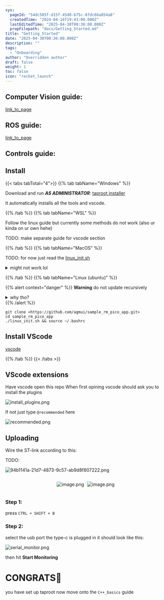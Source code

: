 ```yaml
---
sys:
  pageId: "54dc585f-d15f-45d0-b75c-8fdc66a854a8"
  createdTime: "2024-04-16T19:43:00.000Z"
  lastEditedTime: "2025-04-30T00:36:00.000Z"
  propFilepath: "docs/Getting_Started.md"
title: "Getting_Started"
date: "2025-04-30T00:36:00.000Z"
description: ""
tags:
  - "Onboarding"
author: "Overridden author"
draft: false
weight: 1
toc: false
icon: "rocket_launch"
---
```


## Computer Vision guide:

[link_to_page](86d45bc0-388b-4d26-8848-44f255f73d0e)

## ROS guide:

[link_to_page](3c76c1de-ec8f-46d6-8b0a-294005edc2d5)

## Controls guide:

## Install

{{< tabs tabTotal="4">}}
{{% tab tabName="Windows" %}}

Download and run _**AS ADMINISTRATOR**_: [taproot installer](https://github.com/Thornbots/TeachingFreshies/releases/tag/1.0)

It automatically installs all the tools and vscode.

{{% /tab %}}
{{% tab tabName="WSL" %}}

Follow the linux guide but currently some methods do not work (also ur kinda on ur own hehe)

TODO: make separate guide for vscode section

{{% /tab %}}
{{% tab tabName="MacOS" %}}

TODO: for now just read the [linux_init.sh](https://github.com/agmui/sample_rm_pico_app/blob/main/linux_init.sh)

<details>
<summary>might not work lol</summary>

`brew install libusb pkg-config`

Next install: [vscode](https://code.visualstudio.com/Download)

</details>

{{% /tab %}}
{{% tab tabName="Linux (ubuntu)" %}}

{{% alert context="danger" %}}
**Warning** do not update recursively
<details>
<summary>why tho?</summary>
There are some submodules that may go on for a while (like tinyusb) and I highly
recommend you don't need to get them.
If you want to see what submodules I update just look in `linux_init.sh`
</details>
{{% /alert %}}

```shell
git clone <https://github.com/agmui/sample_rm_pico_app.git>
cd sample_rm_pico_app
./linux_init.sh && source ~/.bashrc
```

## Install VScode

[vscode](https://code.visualstudio.com/Download)

{{% /tab %}}
{{< /tabs >}}

## VScode extensions

Have vscode open this repo
When first opining vscode should ask you to install the plugins

![install_plugins.png](https://prod-files-secure.s3.us-west-2.amazonaws.com/d518164a-d88e-44d1-a4ee-3adb3bd8bce0/89bd30f0-1825-4e77-867b-0a41ce370880/install_plugins.png?X-Amz-Algorithm=AWS4-HMAC-SHA256&X-Amz-Content-Sha256=UNSIGNED-PAYLOAD&X-Amz-Credential=ASIAZI2LB466WFSV3IFW%2F20250707%2Fus-west-2%2Fs3%2Faws4_request&X-Amz-Date=20250707T024729Z&X-Amz-Expires=3600&X-Amz-Security-Token=IQoJb3JpZ2luX2VjEGAaCXVzLXdlc3QtMiJHMEUCIEy84zfKwSC7KEl%2BHsoiypUlr0zn8h6z%2Fgi7sNgIOng7AiEA5kBi10W9noXPBFHkLYZ7dCt%2BlCXRs4GfiuZzQrjus50q%2FwMIaRAAGgw2Mzc0MjMxODM4MDUiDKCOL2riKh8rS1JrcircA%2F3dw6OslEwQXroFeTZ1QxwDlLKm0khdQMC783IYVMRyGI6IE6B6Qn%2FP1A%2FR1cMejcGyhEAX1o90rfMZAGy%2FZSS7HR4OB6OJ%2FxJDS70LCjxNb2Bbi30qH%2Bw8WNvxQsyjmfoiuIrsYIkKURfhAzXQoHcIQaokEb0H%2B7ZGRZHmNhSEvvTZLFIKGy8gRwyfj7hknBYHOj4I%2Bj21UO%2FpZ6vOavGQ8R3B1JxKbcqGbLSWiuJtFRrQfnAExWWLgk7SqxOD4d68%2Bz5gTcKPEEvUBrf62olkNy5NlbKKdJLVT4ZheRD%2Bvp1%2FxdF0XTmbU7NgdXy5ql0w5m1GApN7GmLaAtkDRRDdmeMJlKA5qKjcsT6GH%2F14lvvhRSd6vqUlc5Pv63bxh%2B0xA0P4AB4DfraBkNaehQOKhHGfH9YwNU7%2FSbzMT01huWj9KnRNc1qA8X6PRX%2BWODtwKqfuwvL4LNHBFQoFuELKzMrAyEobXB7M%2BdD1BMtNhv41n7x%2BaY1B6Ehv1mEx1Io3B02JnVxVaMZ3cYrop9UI%2BgZGQeaK3azFzydYLBMyG2pt8J7a4O6NfGkDxB4dn9jVWkKN3oNNwv%2BmTAvUEWbKv%2BB6o9W%2FmJ%2FBU0YdR4LqmzOjApjW6jzcAVRLMO%2BWrMMGOqUBIdGlYR9c7XoMJHk2Q8f323iVattt%2BgDkTxm1VsM9F%2FmlFXA6bhWSSGuqe0ktXP1kYLWz%2BpSqmID75ENdw9xK%2FA%2BwxryWNHS2xmbtMEkwp0ZlI9yhAzUL67%2BjnHO99Fij6txLB5l8sdQS5kMm8QKrZnPU%2BbeyI2Coi7arlFGfqhWYfWxdL9BmujVSFZuqwhbdyxxfzbDl1Ry9i3zIQOn7LDMLrPv8&X-Amz-Signature=e7acce70b9c27a01fa3e896f77aee78deea65648d56a7ca6dae2812990142b70&X-Amz-SignedHeaders=host&x-amz-checksum-mode=ENABLED&x-id=GetObject)

If not just type `@recommended` here  

![recommended.png](https://prod-files-secure.s3.us-west-2.amazonaws.com/d518164a-d88e-44d1-a4ee-3adb3bd8bce0/61e661e9-5d85-4dfc-be0d-8d2097a5e793/recommended.png?X-Amz-Algorithm=AWS4-HMAC-SHA256&X-Amz-Content-Sha256=UNSIGNED-PAYLOAD&X-Amz-Credential=ASIAZI2LB466WFSV3IFW%2F20250707%2Fus-west-2%2Fs3%2Faws4_request&X-Amz-Date=20250707T024729Z&X-Amz-Expires=3600&X-Amz-Security-Token=IQoJb3JpZ2luX2VjEGAaCXVzLXdlc3QtMiJHMEUCIEy84zfKwSC7KEl%2BHsoiypUlr0zn8h6z%2Fgi7sNgIOng7AiEA5kBi10W9noXPBFHkLYZ7dCt%2BlCXRs4GfiuZzQrjus50q%2FwMIaRAAGgw2Mzc0MjMxODM4MDUiDKCOL2riKh8rS1JrcircA%2F3dw6OslEwQXroFeTZ1QxwDlLKm0khdQMC783IYVMRyGI6IE6B6Qn%2FP1A%2FR1cMejcGyhEAX1o90rfMZAGy%2FZSS7HR4OB6OJ%2FxJDS70LCjxNb2Bbi30qH%2Bw8WNvxQsyjmfoiuIrsYIkKURfhAzXQoHcIQaokEb0H%2B7ZGRZHmNhSEvvTZLFIKGy8gRwyfj7hknBYHOj4I%2Bj21UO%2FpZ6vOavGQ8R3B1JxKbcqGbLSWiuJtFRrQfnAExWWLgk7SqxOD4d68%2Bz5gTcKPEEvUBrf62olkNy5NlbKKdJLVT4ZheRD%2Bvp1%2FxdF0XTmbU7NgdXy5ql0w5m1GApN7GmLaAtkDRRDdmeMJlKA5qKjcsT6GH%2F14lvvhRSd6vqUlc5Pv63bxh%2B0xA0P4AB4DfraBkNaehQOKhHGfH9YwNU7%2FSbzMT01huWj9KnRNc1qA8X6PRX%2BWODtwKqfuwvL4LNHBFQoFuELKzMrAyEobXB7M%2BdD1BMtNhv41n7x%2BaY1B6Ehv1mEx1Io3B02JnVxVaMZ3cYrop9UI%2BgZGQeaK3azFzydYLBMyG2pt8J7a4O6NfGkDxB4dn9jVWkKN3oNNwv%2BmTAvUEWbKv%2BB6o9W%2FmJ%2FBU0YdR4LqmzOjApjW6jzcAVRLMO%2BWrMMGOqUBIdGlYR9c7XoMJHk2Q8f323iVattt%2BgDkTxm1VsM9F%2FmlFXA6bhWSSGuqe0ktXP1kYLWz%2BpSqmID75ENdw9xK%2FA%2BwxryWNHS2xmbtMEkwp0ZlI9yhAzUL67%2BjnHO99Fij6txLB5l8sdQS5kMm8QKrZnPU%2BbeyI2Coi7arlFGfqhWYfWxdL9BmujVSFZuqwhbdyxxfzbDl1Ry9i3zIQOn7LDMLrPv8&X-Amz-Signature=27310760a6491df8eba84086e12145c516f711a6971b12d425d539c1b9dd016e&X-Amz-SignedHeaders=host&x-amz-checksum-mode=ENABLED&x-id=GetObject)

## Uploading

Wire the ST-link according to this:

TODO:

![94b1141a-21d7-4873-9c57-ab9d8f807222.png](https://prod-files-secure.s3.us-west-2.amazonaws.com/d518164a-d88e-44d1-a4ee-3adb3bd8bce0/e5fad17d-ab82-4300-9f4c-505ab4b1202c/94b1141a-21d7-4873-9c57-ab9d8f807222.png?X-Amz-Algorithm=AWS4-HMAC-SHA256&X-Amz-Content-Sha256=UNSIGNED-PAYLOAD&X-Amz-Credential=ASIAZI2LB466WFSV3IFW%2F20250707%2Fus-west-2%2Fs3%2Faws4_request&X-Amz-Date=20250707T024729Z&X-Amz-Expires=3600&X-Amz-Security-Token=IQoJb3JpZ2luX2VjEGAaCXVzLXdlc3QtMiJHMEUCIEy84zfKwSC7KEl%2BHsoiypUlr0zn8h6z%2Fgi7sNgIOng7AiEA5kBi10W9noXPBFHkLYZ7dCt%2BlCXRs4GfiuZzQrjus50q%2FwMIaRAAGgw2Mzc0MjMxODM4MDUiDKCOL2riKh8rS1JrcircA%2F3dw6OslEwQXroFeTZ1QxwDlLKm0khdQMC783IYVMRyGI6IE6B6Qn%2FP1A%2FR1cMejcGyhEAX1o90rfMZAGy%2FZSS7HR4OB6OJ%2FxJDS70LCjxNb2Bbi30qH%2Bw8WNvxQsyjmfoiuIrsYIkKURfhAzXQoHcIQaokEb0H%2B7ZGRZHmNhSEvvTZLFIKGy8gRwyfj7hknBYHOj4I%2Bj21UO%2FpZ6vOavGQ8R3B1JxKbcqGbLSWiuJtFRrQfnAExWWLgk7SqxOD4d68%2Bz5gTcKPEEvUBrf62olkNy5NlbKKdJLVT4ZheRD%2Bvp1%2FxdF0XTmbU7NgdXy5ql0w5m1GApN7GmLaAtkDRRDdmeMJlKA5qKjcsT6GH%2F14lvvhRSd6vqUlc5Pv63bxh%2B0xA0P4AB4DfraBkNaehQOKhHGfH9YwNU7%2FSbzMT01huWj9KnRNc1qA8X6PRX%2BWODtwKqfuwvL4LNHBFQoFuELKzMrAyEobXB7M%2BdD1BMtNhv41n7x%2BaY1B6Ehv1mEx1Io3B02JnVxVaMZ3cYrop9UI%2BgZGQeaK3azFzydYLBMyG2pt8J7a4O6NfGkDxB4dn9jVWkKN3oNNwv%2BmTAvUEWbKv%2BB6o9W%2FmJ%2FBU0YdR4LqmzOjApjW6jzcAVRLMO%2BWrMMGOqUBIdGlYR9c7XoMJHk2Q8f323iVattt%2BgDkTxm1VsM9F%2FmlFXA6bhWSSGuqe0ktXP1kYLWz%2BpSqmID75ENdw9xK%2FA%2BwxryWNHS2xmbtMEkwp0ZlI9yhAzUL67%2BjnHO99Fij6txLB5l8sdQS5kMm8QKrZnPU%2BbeyI2Coi7arlFGfqhWYfWxdL9BmujVSFZuqwhbdyxxfzbDl1Ry9i3zIQOn7LDMLrPv8&X-Amz-Signature=6e3758f9d99e1ab027bea2238a08bfc09b6ca21c455b47786ee28254f848df96&X-Amz-SignedHeaders=host&x-amz-checksum-mode=ENABLED&x-id=GetObject)

<div style="display: flex;flex-direction: row; column-gap:10px; max-width: 630px;justify-content: center;">
<div>

![image.png](https://prod-files-secure.s3.us-west-2.amazonaws.com/d518164a-d88e-44d1-a4ee-3adb3bd8bce0/210ecb78-1116-4d7b-b9b7-2292f66fa2c2/image.png?X-Amz-Algorithm=AWS4-HMAC-SHA256&X-Amz-Content-Sha256=UNSIGNED-PAYLOAD&X-Amz-Credential=ASIAZI2LB466SBF6KUIN%2F20250707%2Fus-west-2%2Fs3%2Faws4_request&X-Amz-Date=20250707T024730Z&X-Amz-Expires=3600&X-Amz-Security-Token=IQoJb3JpZ2luX2VjEGAaCXVzLXdlc3QtMiJGMEQCIGzR0U0cOuTSvx%2FTcEsJZaoV4gr6LfPchRm%2FFJ%2F9UTjKAiBTRbtBm%2B7aSg%2BaoodGWFNosnsFqFtNYptmc%2B1pf%2Bfdbir%2FAwhpEAAaDDYzNzQyMzE4MzgwNSIM2dLlfpp42AT7Ddq3KtwDXWjE3KOCtNmeJTRbWixVmN2%2B4IFnCnTc2Ew7JUFdI8vFrTMG1XlvUyUczeu9w2XnLXw7twAwHphMUNLTAjvVUiGnH8Y%2FT7YxQSgT427oMJlaB4bhlW1%2B6WDAYEB6c%2B21f3lt%2B51HwHSp1i5fMg9uOMCybpCdrpEc2jwqne4Jzg13vgvn1avVYXxzwNBfkqyEiz25FLt9vQYo3zrAezpcQz5MdIG80JCUHpnuX7x0pW7mWgzcc3vOBBKvZGfc4b8PwRlGmLO8lhzH%2BJ9Ou%2BVxqt7klK6qoNQi9%2B%2BPIjY%2BGivYBWbQSX4cotaGj0F8oKOwHZM7z2tsPB3xYpG44GHydejmKWmA0SwSMeXVL09tkbwlHuMl5%2F89KVz7Kscix%2BwX8S28QT1DIyYNH%2FxyXBBpxUo0ORaxKse%2FjOHW4o%2F5Wzuauv5N8QkERUWj%2FGsU4YwbQGmGRlTWn5f0gk0OdfzLGJt1Ufme6rZaWUZXx5iTHRNuJLj12O%2BCgBDu9HbUxpapu3nCeZK3L%2FTTzrichO4n1efzpQZt7di4OfTW1EjZ3uZpLIkRKQ3dxEnPjHAzf5A1OMFZO0G5DxvtPv1tBW0tR8H5tzXuljFLIHXhXWPP1ZMtektc%2BYfQOti71mowrJWswwY6pgF57MU%2BSDuQvWLURmv8%2FIyrGf4j2SLMYIGvuCUeJBHcbgrnMYbtQqvZ845DTSnnuu5J%2FKVRKhiRzf9KO5tTHdPnu%2FTsVFhuNu%2BbK0Sp2f71s703FUJLrXmsDdJyb3E1mX%2Bg%2FefAeOEB7uPlSwRcchJ51uSg68H6SeXxIT3GszI%2F8DqyI7vaIq3iNY7dhXXbcQYuOkH5cK%2BTT9MpjsCap3FqohbGggem&X-Amz-Signature=0ab7248cb2ca5e106dfa5280baaa357e7b2874ea80bb5ca1d7cd8c5092136872&X-Amz-SignedHeaders=host&x-amz-checksum-mode=ENABLED&x-id=GetObject)

</div>
<div>

![image.png](https://prod-files-secure.s3.us-west-2.amazonaws.com/d518164a-d88e-44d1-a4ee-3adb3bd8bce0/33a0fd0f-8ca6-4a86-8e09-26e95ded1fff/image.png?X-Amz-Algorithm=AWS4-HMAC-SHA256&X-Amz-Content-Sha256=UNSIGNED-PAYLOAD&X-Amz-Credential=ASIAZI2LB4663KEMUW5C%2F20250707%2Fus-west-2%2Fs3%2Faws4_request&X-Amz-Date=20250707T024731Z&X-Amz-Expires=3600&X-Amz-Security-Token=IQoJb3JpZ2luX2VjEGAaCXVzLXdlc3QtMiJIMEYCIQC7xKyWM67Xszkk3S1jkvHs89JE9jUpnuIIAA1UsIic6AIhAOSpRIe9y7OIQwKRi3mq9pe0R91fak%2BLGMotkP5%2BY8g2Kv8DCGkQABoMNjM3NDIzMTgzODA1Igw33xqH5%2BrhinITCm8q3AOWz7XiK9Sqi%2FUyiSOCfxPwb11Az0XxpfDy7Zx6wB2fEhZYj0E9WmYxqbTS0QtWP1FZQn4%2BRTwzf8exHYQTAU5WtyUkcdZpwkJ77ONHxrdW%2FysX0IKhBtaag0qVA0SRQiHziEFZapf%2BPrgPk2Wi4EbSCdHj%2BDvCN%2FAC63GiOZ%2BUDFT7M02%2F0dXCllovlJb2xnZuAWf7VhMT2f90OKRZwb1tfL0VdX9VeZ84d0d7jlNE7GycJzQE7M0UFBobL4yDA064ZBS2dwcXot1mQv%2FKMfV%2FyonxFAsWBWD3Php1VrHEr09YYKDMZUmXDMr%2BsgP0CiaIRG8qYnv78UzFmxOBMOWXpSTjVniG1kFO%2FHbd0mthu6pjPvN6zEFL959mgiHJH98HrkKGSWsK4I3aM2uEyj8jEzvlXpGRKVxwj6RuCLVJdImFRYR6WkJveBGIo7PkSUFQS6%2BbtuTCi22N6HHiqb%2B%2BSKgC0%2B7X2%2Fb6ew9BBu2U05WGChTlnGjISTDDt4PsDN652JhW5xR6l1hQT%2BJNxz3Ozc91ZkPMOVFEN%2FPnJO2RrWKyS%2BHT6F6nCdHFm0f3Kei8YDUiuUN0vCKUUslMH32paw6gv5Oe%2F%2Fcu%2FG%2F1112mczcOSeFtnqt6KKvnLzD6jazDBjqkAcE72Dl%2FmpW2HVZPMJlYFxQgyYEAGD8toFI7dKF%2FViP%2BRD4EI1tbMfFX%2FmAjLe8rqjjWw3s5X9G9gLN9ddBNr9jJ5hPN5DjQZU1slbGFycma04qrBKzOxxur%2F0fvakBtJ3Grk6IvDiN5u%2FFToqMTm9vaZAg1Ye9RjcDsIlzIBC3grjZyM%2Bi2cZXp35AegbavOj6%2BxKGyKPFATPNGjdpL8bCYQup4&X-Amz-Signature=7ad10310f7e1b5fb9f87979854dca1dc3a342b3553d791cf81a08e1ef80d709a&X-Amz-SignedHeaders=host&x-amz-checksum-mode=ENABLED&x-id=GetObject)

</div>
</div>

### Step 1:

press `CTRL + SHIFT + B`

### Step 2:

select the usb port the type-c is plugged in it should look like this:

![serial_monitor.png](https://prod-files-secure.s3.us-west-2.amazonaws.com/d518164a-d88e-44d1-a4ee-3adb3bd8bce0/f03f4774-05d4-4393-b6a0-d5efb6d315ab/serial_monitor.png?X-Amz-Algorithm=AWS4-HMAC-SHA256&X-Amz-Content-Sha256=UNSIGNED-PAYLOAD&X-Amz-Credential=ASIAZI2LB466WFSV3IFW%2F20250707%2Fus-west-2%2Fs3%2Faws4_request&X-Amz-Date=20250707T024729Z&X-Amz-Expires=3600&X-Amz-Security-Token=IQoJb3JpZ2luX2VjEGAaCXVzLXdlc3QtMiJHMEUCIEy84zfKwSC7KEl%2BHsoiypUlr0zn8h6z%2Fgi7sNgIOng7AiEA5kBi10W9noXPBFHkLYZ7dCt%2BlCXRs4GfiuZzQrjus50q%2FwMIaRAAGgw2Mzc0MjMxODM4MDUiDKCOL2riKh8rS1JrcircA%2F3dw6OslEwQXroFeTZ1QxwDlLKm0khdQMC783IYVMRyGI6IE6B6Qn%2FP1A%2FR1cMejcGyhEAX1o90rfMZAGy%2FZSS7HR4OB6OJ%2FxJDS70LCjxNb2Bbi30qH%2Bw8WNvxQsyjmfoiuIrsYIkKURfhAzXQoHcIQaokEb0H%2B7ZGRZHmNhSEvvTZLFIKGy8gRwyfj7hknBYHOj4I%2Bj21UO%2FpZ6vOavGQ8R3B1JxKbcqGbLSWiuJtFRrQfnAExWWLgk7SqxOD4d68%2Bz5gTcKPEEvUBrf62olkNy5NlbKKdJLVT4ZheRD%2Bvp1%2FxdF0XTmbU7NgdXy5ql0w5m1GApN7GmLaAtkDRRDdmeMJlKA5qKjcsT6GH%2F14lvvhRSd6vqUlc5Pv63bxh%2B0xA0P4AB4DfraBkNaehQOKhHGfH9YwNU7%2FSbzMT01huWj9KnRNc1qA8X6PRX%2BWODtwKqfuwvL4LNHBFQoFuELKzMrAyEobXB7M%2BdD1BMtNhv41n7x%2BaY1B6Ehv1mEx1Io3B02JnVxVaMZ3cYrop9UI%2BgZGQeaK3azFzydYLBMyG2pt8J7a4O6NfGkDxB4dn9jVWkKN3oNNwv%2BmTAvUEWbKv%2BB6o9W%2FmJ%2FBU0YdR4LqmzOjApjW6jzcAVRLMO%2BWrMMGOqUBIdGlYR9c7XoMJHk2Q8f323iVattt%2BgDkTxm1VsM9F%2FmlFXA6bhWSSGuqe0ktXP1kYLWz%2BpSqmID75ENdw9xK%2FA%2BwxryWNHS2xmbtMEkwp0ZlI9yhAzUL67%2BjnHO99Fij6txLB5l8sdQS5kMm8QKrZnPU%2BbeyI2Coi7arlFGfqhWYfWxdL9BmujVSFZuqwhbdyxxfzbDl1Ry9i3zIQOn7LDMLrPv8&X-Amz-Signature=f48434d0a6643007f96fa82f637b3256148cb6019511688e7993de0e49cbbfec&X-Amz-SignedHeaders=host&x-amz-checksum-mode=ENABLED&x-id=GetObject)

then hit **Start Monitoring**

# CONGRATS🎉

you have set up taproot now move onto the `C++_basics` guide
